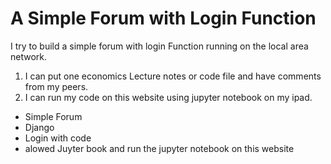 # A Simple Forum with Login Function

I try to build a simple forum with login Function running on the local area network. 

1. I can put one economics Lecture notes or code file and have comments from my peers.
2. I can run my code on this website using jupyter notebook on my ipad.

* Simple Forum
* Django
* Login with code
* alowed Juyter book and run the jupyter notebook on this website
